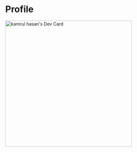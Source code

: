 # Profile
<a href="https://app.daily.dev/kamrulhasan96rafi"><img src="https://api.daily.dev/devcards/af842642422b49bcb90bb930d73441d4.png?r=cpr" width="400" alt="kamrul hasan's Dev Card"/></a>
